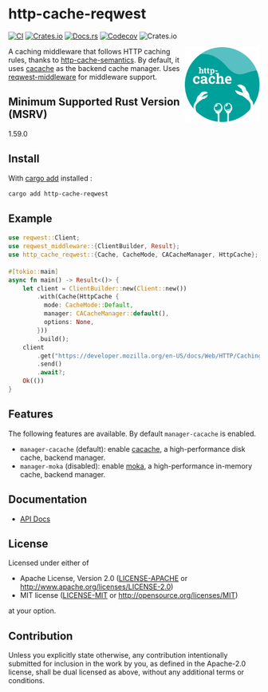 # http-cache-reqwest

[![CI](https://img.shields.io/github/workflow/status/06chaynes/http-cache/Rust?label=CI&style=for-the-badge)](https://github.com/06chaynes/http-cache/actions/workflows/rust.yml)
[![Crates.io](https://img.shields.io/crates/v/http-cache-reqwest?style=for-the-badge)](https://crates.io/crates/http-cache-reqwest)
[![Docs.rs](https://img.shields.io/docsrs/http-cache-reqwest?style=for-the-badge)](https://docs.rs/http-cache-reqwest)
[![Codecov](https://img.shields.io/codecov/c/github/06chaynes/http-cache?style=for-the-badge)](https://app.codecov.io/gh/06chaynes/http-cache)
![Crates.io](https://img.shields.io/crates/l/http-cache-reqwest?style=for-the-badge)

<img align="right" src="https://raw.githubusercontent.com/06chaynes/http-cache/latest/.assets/images/http-cache_logo_bluegreen.svg" height="150px" alt="the http-cache logo">

A caching middleware that follows HTTP caching rules,
thanks to [http-cache-semantics](https://github.com/kornelski/rusty-http-cache-semantics).
By default, it uses [cacache](https://github.com/zkat/cacache-rs) as the backend cache manager.
Uses [reqwest-middleware](https://github.com/TrueLayer/reqwest-middleware) for middleware support.

## Minimum Supported Rust Version (MSRV)

1.59.0

## Install

With [cargo add](https://github.com/killercup/cargo-edit#Installation) installed :

```sh
cargo add http-cache-reqwest
````

## Example

```rust
use reqwest::Client;
use reqwest_middleware::{ClientBuilder, Result};
use http_cache_reqwest::{Cache, CacheMode, CACacheManager, HttpCache};

#[tokio::main]
async fn main() -> Result<()> {
    let client = ClientBuilder::new(Client::new())
        .with(Cache(HttpCache {
          mode: CacheMode::Default,
          manager: CACacheManager::default(),
          options: None,
        }))
        .build();
    client
        .get("https://developer.mozilla.org/en-US/docs/Web/HTTP/Caching")
        .send()
        .await?;
    Ok(())
}
```

## Features

The following features are available. By default `manager-cacache` is enabled.

- `manager-cacache` (default): enable [cacache](https://github.com/zkat/cacache-rs), a high-performance disk cache, backend manager.
- `manager-moka` (disabled): enable [moka](https://github.com/moka-rs/moka), a high-performance in-memory cache, backend manager.

## Documentation

- [API Docs](https://docs.rs/http-cache-reqwest)

## License

Licensed under either of

- Apache License, Version 2.0
  ([LICENSE-APACHE](https://github.com/06chaynes/http-cache/blob/latest/LICENSE-APACHE) or <http://www.apache.org/licenses/LICENSE-2.0>)
- MIT license
  ([LICENSE-MIT](https://github.com/06chaynes/http-cache/blob/latest/LICENSE-MIT) or <http://opensource.org/licenses/MIT>)

at your option.

## Contribution

Unless you explicitly state otherwise, any contribution intentionally submitted
for inclusion in the work by you, as defined in the Apache-2.0 license, shall be
dual licensed as above, without any additional terms or conditions.
